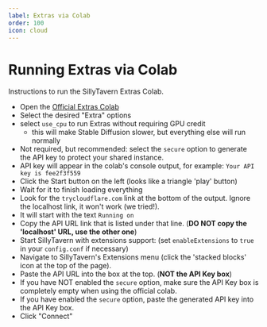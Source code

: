 ```yaml
---
label: Extras via Colab
order: 100
icon: cloud
---
```

# Running Extras via Colab

Instructions to run the SillyTavern Extras Colab.

* Open the [Official Extras Colab](https://colab.research.google.com/github/SillyTavern/SillyTavern/blob/release/colab/GPU.ipynb)
* Select the desired "Extra" options
* select `use_cpu` to run Extras without requiring GPU credit
  * this will make Stable Diffusion slower, but everything else will run normally
* Not required, but recommended: select the `secure` option to generate the API key to protect your shared instance.
* API key will appear in the colab's console output, for example: `Your API key is fee2f3f559`
* Click the Start button on the left (looks like a triangle 'play' button)
* Wait for it to finish loading everything
* Look for the `trycloudflare.com` link at the bottom of the output. Ignore the localhost link, it won't work (we tried!).
* It will start with the text `Running on`
* Copy the API URL link that is listed under that line. (**DO NOT copy the 'localhost' URL, use the other one**)
* Start SillyTavern with extensions support: (set `enableExtensions` to `true` in your `config.conf` if necessary)
* Navigate to SillyTavern's Extensions menu (click the 'stacked blocks' icon at the top of the page).
* Paste the API URL into the box at the top. (**NOT the API Key box**)
* If you have NOT enabled the `secure` option, make sure the API Key box is completely empty when using the official colab.
* If you have enabled the `secure` option, paste the generated API key into the API Key box.
* Click "Connect"
